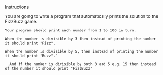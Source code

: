 Instructions

You are going to write a program that automatically prints the solution to the FizzBuzz game.

    Your program should print each number from 1 to 100 in turn.

    When the number is divisible by 3 then instead of printing the number it should print "Fizz".

    When the number is divisible by 5, then instead of printing the number it should print "Buzz".`

      And if the number is divisible by both 3 and 5 e.g. 15 then instead of the number it should print "FizzBuzz"
